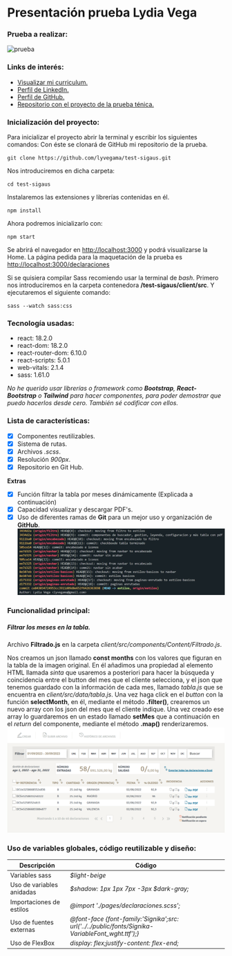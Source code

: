 # Presentación prueba Lydia Vega
### Prueba a realizar:
![prueba](/client/src/img/Gr%C3%A1fico_pegado-3.png)

### Links de interés:
- [Visualizar mi curriculum.](./client//public/Curriculum-lydia-vega.FullStack.pdf)
- [Perfil de LinkedIn.](https://www.linkedin.com/in/lydia-vega/)
- [Perfil de GitHub.](https://github.com/lyvegama)
- [Repositorio con el proyecto de la prueba ténica.](https://github.com/lyvegama/test-sigaus)

### Inicialización del proyecto:
Para inicializar el proyecto abrir la terminal y escribir los siguientes comandos:
Con éste se clonará de GitHub mi repositorio de la prueba.
```
git clone https://github.com/lyvegama/test-sigaus.git
```
Nos introduciremos en dicha carpeta:
```
cd test-sigaus 
```
Instalaremos las extensiones y librerías contenidas en él.
```
npm install 
```
Ahora podremos inicializarlo con:
```
npm start 
```
Se abrirá el navegador en [http://localhost:3000](http://localhost:3000) y podrá visualizarse la Home. La página pedida para  la maquetación de la prueba es [http://localhost:3000/declaraciones](http://localhost:3000/declaraciones)

Si se quisiera compilar Sass recomiendo usar la terminal de *bash*. Primero nos introduciremos en la carpeta contenedora **/test-sigaus/client/src**. Y ejecutaremos el siguiente comando:
```
sass --watch sass:css
```
### Tecnología usadas:
* react: 18.2.0
* react-dom: 18.2.0
* react-router-dom: 6.10.0 
* react-scripts: 5.0.1
* web-vitals: 2.1.4
* sass: 1.61.0

*No he querido usar librerías o framework como **Bootstrap**, **React-Bootstrap** o **Tailwind**  para hacer componentes, para poder demostrar que puedo hacerlos desde cero. También sé codificar con ellos.*

### Lista de características:

- [x] Componentes reutilizables.
- [x] Sistema de rutas. 
- [x] Archivos *.scss*.  
- [x] Resolución *900px*.  
- [x] Repositorio en Git Hub.

**Extras**
- [x] Función filtrar la tabla por meses dinámicamente (Explicada a continuación)
- [x] Capacidad visualizar y descargar PDF's.
- [x] Uso de diferentes ramas de **Git** para un mejor uso y organización de **GitHub**.
![git](/client/src/img/git.png)

### Funcionalidad principal:
##### Filtrar los meses en  la tabla.
Archivo **Filtrado.js** en la carpeta *client/src/components/Content/Filtrado.js*.

Nos creamos un json llamado **const months** con los valores que figuran en la tabla de la imagen original. En él añadimos una propiedad al elemento HTML llamada *sinta* que usaremos a posteriori para hacer la búsqueda y coincidencia entre el button del mes que el cliente selecciona, y el json que tenemos guardado con la información de cada mes, llamado *tabla.js* que se encuentra en *client/src/data/tabla.js*.
Una vez haga click en el *button* con la función **selectMonth**, en él, mediante el método **.filter()**, crearemos un nuevo array con los json del mes que el cliente indique.
Una vez creado ese array lo guardaremos en un estado llamado **setMes** que a continuación en el *return* del componente, mediante el método **.map()** renderizaremos.
![git](/client/src/img/funcionfiltrar.png)
### Uso de variables globales, código reutilizable y diseño:

| Descripción    | Código   |         
|---------------------------|-------|
| Variables sass |   *$light-beige* |         
| Uso de variables anidadas      |   *$shadow: 1px 1px 7px -3px \$dark-gray;*    |  
| Importaciones de estilos | *@import './pages/declaraciones.scss';* 
| Uso de fuentes externas | *@font-face {font-family:'Signika';src: url('../../public/fonts/Signika-VariableFont_wght.ttf');}* |
| Uso de FlexBox | *display: flex;justify-content: flex-end;* |




